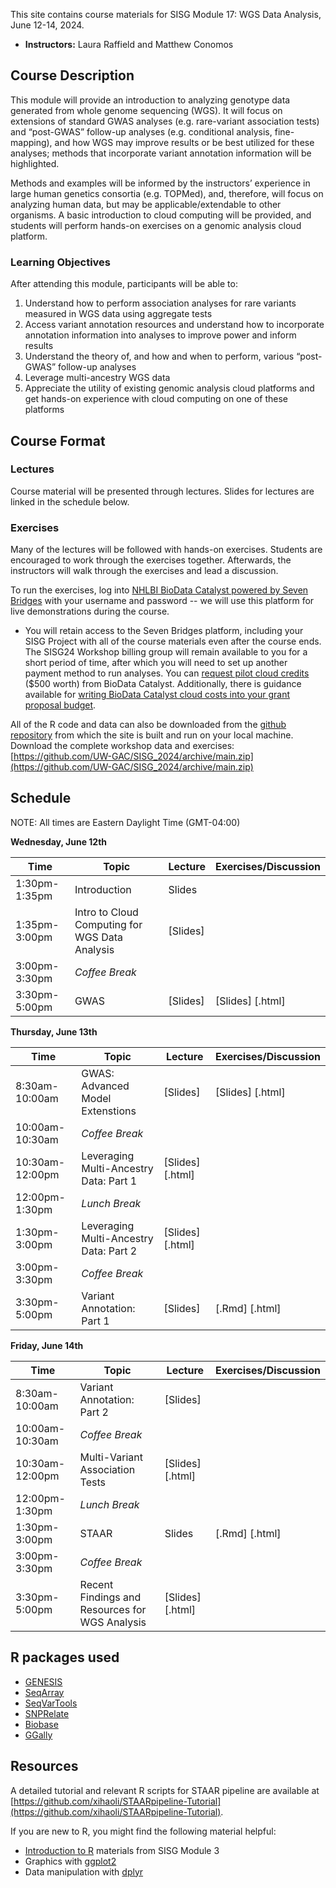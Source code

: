 This site contains course materials for SISG Module 17: WGS Data Analysis, June 12-14, 2024. 

- **Instructors:** Laura Raffield and Matthew Conomos

## Course Description
This module will provide an introduction to analyzing genotype data generated from whole genome sequencing (WGS). It will focus on extensions of standard GWAS analyses (e.g. rare-variant association tests) and “post-GWAS” follow-up analyses (e.g. conditional analysis, fine-mapping), and how WGS may improve results or be best utilized for these analyses; methods that incorporate variant annotation information will be highlighted.

Methods and examples will be informed by the instructors’ experience in large human genetics consortia (e.g. TOPMed), and, therefore, will focus on analyzing human data, but may be applicable/extendable to other organisms. A basic introduction to cloud computing will be provided, and students will perform hands-on exercises on a genomic analysis cloud platform.

### Learning Objectives
After attending this module, participants will be able to: 
1. Understand how to perform association analyses for rare variants measured in WGS data using aggregate tests
2. Access variant annotation resources and understand how to incorporate annotation information into analyses to improve power and inform results
3. Understand the theory of, and how and when to perform, various “post-GWAS” follow-up analyses 
4. Leverage multi-ancestry WGS data
5. Appreciate the utility of existing genomic analysis cloud platforms and get hands-on experience with cloud computing on one of these platforms

## Course Format

### Lectures
Course material will be presented through lectures. Slides for lectures are linked in the schedule below.

### Exercises
Many of the lectures will be followed with hands-on exercises. Students are encouraged to work through the exercises together. Afterwards, the instructors will walk through the exercises and lead a discussion.

To run the exercises, log into [NHLBI BioData Catalyst powered by Seven Bridges](https://platform.sb.biodatacatalyst.nhlbi.nih.gov) with your username and password -- we will use this platform for live demonstrations during the course.

- You will retain access to the Seven Bridges platform, including your SISG Project with all of the course materials even after the course ends. The SISG24 Workshop billing group will remain available to you for a short period of time, after which you will need to set up another payment method to run analyses. You can [request pilot cloud credits](https://biodatacatalyst.nhlbi.nih.gov/resources/cloud-credits) ($500 worth) from BioData Catalyst. Additionally, there is guidance available for [writing BioData Catalyst cloud costs into your grant proposal budget](https://bdcatalyst.gitbook.io/biodata-catalyst-documentation/written-documentation/getting-started/writing-biodata-catalyst-into-a-grant-proposal). 

All of the R code and data can also be downloaded from the [github repository](https://github.com/UW-GAC/SISG_2024) from which the site is built and run on your local machine. Download the complete workshop data and exercises: [https://github.com/UW-GAC/SISG_2024/archive/main.zip](https://github.com/UW-GAC/SISG_2024/archive/main.zip)


## Schedule

NOTE: All times are Eastern Daylight Time (GMT-04:00)

**Wednesday, June 12th**

| Time | Topic | Lecture | Exercises/Discussion |
| --- | --- | --- | --- |
| 1:30pm-1:35pm | Introduction | Slides | |
| 1:35pm-3:00pm | Intro to Cloud Computing for WGS Data Analysis | [Slides] | |
| 3:00pm-3:30pm | _Coffee Break_ | | |
| 3:30pm-5:00pm | GWAS | [Slides] | [Slides] [.html] |

**Thursday, June 13th**

| Time | Topic | Lecture | Exercises/Discussion |
| --- | --- | --- | --- |
| 8:30am-10:00am | GWAS: Advanced Model Extenstions | [Slides] | [Slides] [.html] |
| 10:00am-10:30am | _Coffee Break_ | | |
| 10:30am-12:00pm | Leveraging Multi-Ancestry Data: Part 1 | [Slides] [.html] |
| 12:00pm-1:30pm | _Lunch Break_ | | |
| 1:30pm-3:00pm | Leveraging Multi-Ancestry Data: Part 2 | [Slides] [.html] |
| 3:00pm-3:30pm | _Coffee Break_ | | |
| 3:30pm-5:00pm | Variant Annotation: Part 1 | [Slides] | [.Rmd] [.html] |

**Friday, June 14th**

| Time | Topic | Lecture | Exercises/Discussion |
| --- | --- | --- | --- |
| 8:30am-10:00am | Variant Annotation: Part 2 | [Slides] | |
| 10:00am-10:30am | _Coffee Break_ | | |
| 10:30am-12:00pm | Multi-Variant Association Tests | [Slides] [.html] |
| 12:00pm-1:30pm | _Lunch Break_ | | |
| 1:30pm-3:00pm | STAAR | Slides | [.Rmd] [.html] |
| 3:00pm-3:30pm | _Coffee Break_ | | |
| 3:30pm-5:00pm | Recent Findings and Resources for WGS Analysis | [Slides] [.html] |

## R packages used

- [GENESIS](http://bioconductor.org/packages/release/bioc/html/GENESIS.html)
- [SeqArray](http://bioconductor.org/packages/release/bioc/html/SeqArray.html)
- [SeqVarTools](http://bioconductor.org/packages/release/bioc/html/SeqVarTools.html)
- [SNPRelate](http://bioconductor.org/packages/release/bioc/html/SNPRelate.html)
- [Biobase](https://bioconductor.org/packages/release/bioc/html/Biobase.html)
- [GGally](https://cran.r-project.org/web/packages/GGally)


## Resources

A detailed tutorial and relevant R scripts for STAAR pipeline are available at [https://github.com/xihaoli/STAARpipeline-Tutorial](https://github.com/xihaoli/STAARpipeline-Tutorial).

If you are new to R, you might find the following material helpful:

- [Introduction to R](http://faculty.washington.edu/kenrice/rintro/) materials from SISG Module 3
- Graphics with [ggplot2](https://ggplot2.tidyverse.org/)
- Data manipulation with [dplyr](http://dplyr.tidyverse.org/)
